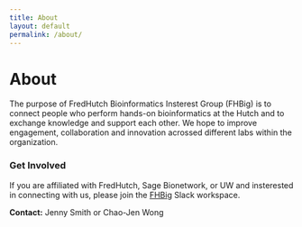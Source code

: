 ```yaml
---
title: About
layout: default
permalink: /about/
---
```


# About
The purpose of FredHutch Bioinformatics Insterest Group (FHBig) is to
connect people who perform hands-on bioinformatics at the Hutch and
to exchange knowledge and support each other. We hope to improve
engagement, collaboration and innovation acrossed different labs
within the organization.  

### Get Involved
If you are affiliated with FredHutch, Sage Bionetwork, or UW and
insterested in connecting with us, please join the
[FHBig](https://fhbig.slack.com) Slack workspace. 

__Contact:__ Jenny Smith or Chao-Jen Wong 

